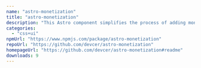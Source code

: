 ```yaml
---
name: "astro-monetization"
title: "astro-monetization"
description: "This Astro component simplifies the process of adding monetization links to your Astro sites."
categories:
  - "css+ui"
npmUrl: "https://www.npmjs.com/package/astro-monetization"
repoUrl: "https://github.com/devcer/astro-monetization"
homepageUrl: "https://github.com/devcer/astro-monetization#readme"
downloads: 9
---
```

